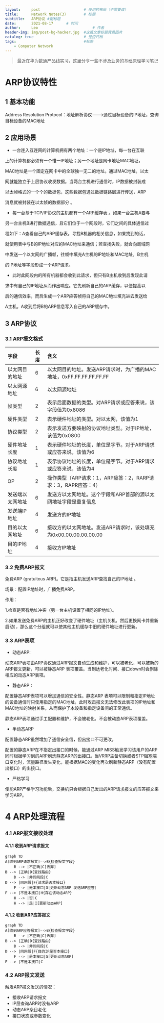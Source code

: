 ```yaml
---
layout:     post   				    # 使用的布局（不需要改）
title:      Network Notes(3)		# 标题 
subtitle:   ARP协议 #副标题
date:       2021-08-17		# 时间
author:     Leo 						# 作者
header-img: img/post-bg-hacker.jpg	#这篇文章标题背景图片
catalog: true 						# 是否归档
tags:								#标签
    - Computer Network
---
```

> 最近在华为数通产品线实习，这里分享一些不涉及业务的基础原理学习笔记

# ARP协议特性

<script src="/js/mermaid.min.js"></script>

## 1 基本功能

Address Resolution Protocol：地址解析协议--->通过目标设备的IP地址，查询目标设备的MAC地址

## 2 应用场景

* 一台连入互连网的计算机拥有两个地址：一个是IP地址，每一台在互联

上的计算机都必须有一个惟一IP地址；另一个地址是网卡地址MAC地址，

MAC地址是一个固定在网卡中的全球独一无二的地址。通过MAC地址，以太

网就能独立于上层协议收发数据。当两台主机进行通信时，IP数据被封装成

以太帧格式的一个个的数据包，这些数据包通过数据链路层进行传送，ARP

消息就被封装在以太帧的数据部分 。

* 每一台基于TCP/IP协议的主机都有一个ARP缓存表 。如果一台主机A要与

另一台主机B进行数据通信，且它们位于一个网段时，它们之间的具体通信过

程如下：A查看自己的ARP缓存表，寻找B机器的相关信息，如果找到的话，

就使用表中与B的IP地址对应的MAC地址来通信；若查找失败，就会向局域网

中发送一个以太网的广播帧，往帧中填充A主机的IP地址和MAC地址，B主机

的IP地址等字段形成一个ARP请求。

* 此时此网段内的所有机器都会收到此请求，但只有B主机收到后发现此请

求中有自己的IP地址从而作出响应。它先刷新自己的ARP缓存，以便提高以

后的通信效率，而后生成一个ARP应答帧将自己的MAC地址填充进去发送给

A主机。A收到后将B的ARP信息写入自己的ARP缓存中。

## 3 ARP协议

### 3.1 ARP报文格式

| 字段             | 长度 | 含义                                                         |
| :--------------- | :--- | :----------------------------------------------------------- |
| 以太网目的地址   | 6    | 以太网目的地址。发送ARP请求时，为广播的MAC地址，0xFF.FF.FF.FF.FF.FF |
| 以太网源地址     | 6    | 以太网源地址                                                 |
| 帧类型           | 2    | 表示后面数据的类型。对ARP请求或应答来说，该字段值为0x8086    |
| 硬件类型         | 2    | 表示硬件地址的类型。对以太网，该值为1                        |
| 协议类型         | 2    | 表示发送方要映射的协议地址类型。对于IP地址，该值为0x0800     |
| 硬件地址长度     | 1    | 表示硬件地址的长度，单位是字节。对于ARP请求或应答来说，该值为6 |
| 协议地址长度     | 1    | 表示协议地址的长度，单位是字节。对于ARP请求或应答来说，该值为4 |
| OP               | 2    | 操作类型（ARP请求：1，ARP应答：2，RARP请求：3，RAPR应答：4） |
| 发送端以太网地址 | 6    | 发送方以太网地址。这个字段和ARP首部的源以太网地址字段是重复信息 |
| 发送端IP地址     | 4    | 发送方的IP地址                                               |
| 目的以太网地址   | 6    | 接收方的以太网地址。发送ARP请求时，该处填充为0x00.00.00.00.00.00 |
| 目的IP地址       | 4    | 接收方IP地址                                                 |

### 3.2 免费ARP报文

免费ARP (gratuitous ARP)。它是指主机发送ARP查找自己的IP地址 。

场景：配置IP地址时，广播免费ARP。

作用：

1.检查是否有地址冲突（另一台主机设置了相同的IP地址）。

2.如果发送免费ARP的主机正好改变了硬件地址（主机关机，然后更换网卡并重新启动），那么这个分组就可以使其他主机缓存中旧的硬件地址进行更新。

### 3.3 ARP表项

* 动态ARP:

动态ARP表项由ARP协议通过ARP报文自动生成和维护，可以被老化，可以被新的ARP报文更新，可以被静态ARP 表项覆盖。当到达老化时间、接口down时会删除相应的动态ARP表项。

* 静态ARP：

配置静态ARP表项可以增加通信的安全性。静态ARP 表项可以限制和指定IP地址的设备通信时只使用指定的MAC地址，此时攻击报文无法修改此表项的IP地址和MAC地址的映射关系，从而保护了本设备和指定设备间的正常通信。

静态ARP表项通过手工配置和维护，不会被老化，不会被动态ARP表项覆盖。

* 半动态ARP

配置静态ARP虽然增加了通信安全信，但出接口不可更改。

配置的静态ARP在不指定出接口的时候，能通过ARP MISS触发学习该用户的ARP同时根据学习到的ARP刷洗静态ARP的出接口。当VRRP主备切换或者STP阻塞端口变化时，流量路径发生变化，能根据MAC的变化再次刷新静态ARP（没有配置出接口）的出接口。

* 严格学习

使能ARP严格学习功能后，交换机只会根据自己发出的ARP请求报文的应答报文来学习ARP。



# 4 ARP处理流程



### 4.1 ARP报文接收处理

#### 4.1.1 收到ARP请求报文

```mermaid
graph TD
A[收到ARP请求报文]-->B{检查报文字段}
	B --> |不正确|C[丢弃]
B --> |正确|D{查找路由}
	D --> |非同网段|C
D --> |同网段|F{请求是否本接口}
	F --> |是本接口|G[更新动态ARP 发送ARP应答]
F --> |不是本接口|H{存在该动态ARP}
	H --> |否|C
	H --> |是|I[更新动态ARP]

```

#### 4.1.2 收到ARP应答报文

```mermaid
graph TD
A[收到ARP应答报文]-->B{检查报文字段}
	B --> |不正确|C[丢弃]
B --> |正确|D{查找路由}
	D --> |非同网段|C
D --> |同网段|F{目的IP是否本接口}
	F --> |是本接口|G[更新动态ARP]
F --> |不是本接口|C
```

### 4.2 ARP报文发送

触发ARP报文发送的情况：

* 接收ARP请求报文
* IP层查询ARP时没有ARP
* 动态ARP条目老化
* 接口状态或参数变化










